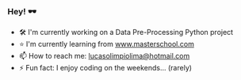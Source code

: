 ### Hey! 🕶️

- 🛠️ I'm currently working on a Data Pre-Processing Python project
- ⭐ I'm currently learning from www.masterschool.com
- 📫 How to reach me: lucasolimpiolima@hotmail.com
- ⚡ Fun fact: I enjoy coding on the weekends... (rarely)

<!--
**l1malucass/l1malucass** is a ✨ _special_ ✨ repository because its `README.md` (this file) appears on your GitHub profile.

Here are some ideas to get you started:

- 🔭 I’m currently working on ...
- 🌱 I’m currently learning ...
- 👯 I’m looking to collaborate on ...
- 🤔 I’m looking for help with ...
- 💬 Ask me about ...
- 📫 How to reach me: ...
- 😄 Pronouns: ...
- ⚡ Fun fact: ...
-->
